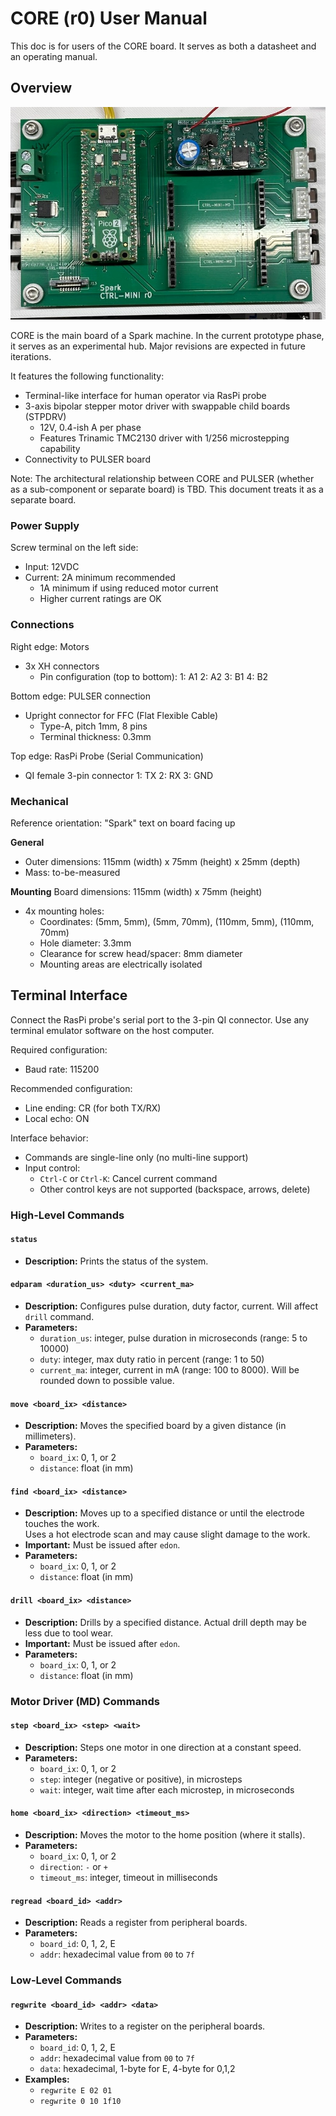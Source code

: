 # CORE (r0) User Manual

This doc is for users of the CORE board.
It serves as both a datasheet and an operating manual.

## Overview

![photo](./CORE-r0-photo.jpeg)

CORE is the main board of a Spark machine.
In the current prototype phase, it serves as an experimental hub.
Major revisions are expected in future iterations.

It features the following functionality:
- Terminal-like interface for human operator via RasPi probe
- 3-axis bipolar stepper motor driver with swappable child boards (STPDRV)
  - 12V, 0.4-ish A per phase
  - Features Trinamic TMC2130 driver with 1/256 microstepping capability
- Connectivity to PULSER board

Note: The architectural relationship between CORE and PULSER (whether as a sub-component or separate board) is TBD. This document treats it as a separate board.

### Power Supply

Screw terminal on the left side:
- Input: 12VDC
- Current: 2A minimum recommended
  - 1A minimum if using reduced motor current
  - Higher current ratings are OK

### Connections

Right edge: Motors
- 3x XH connectors
  - Pin configuration (top to bottom):
    1: A1
    2: A2
    3: B1
    4: B2

Bottom edge: PULSER connection
- Upright connector for FFC (Flat Flexible Cable)
  - Type-A, pitch 1mm, 8 pins
  - Terminal thickness: 0.3mm

Top edge: RasPi Probe (Serial Communication)
- QI female 3-pin connector
  1: TX
  2: RX
  3: GND

### Mechanical
Reference orientation: "Spark" text on board facing up

**General**
* Outer dimensions: 115mm (width) x 75mm (height) x 25mm (depth)
* Mass: to-be-measured

**Mounting**
Board dimensions: 115mm (width) x 75mm (height)
- 4x mounting holes:
  - Coordinates: (5mm, 5mm), (5mm, 70mm), (110mm, 5mm), (110mm, 70mm)
  - Hole diameter: 3.3mm
  - Clearance for screw head/spacer: 8mm diameter
  - Mounting areas are electrically isolated

## Terminal Interface

Connect the RasPi probe's serial port to the 3-pin QI connector.
Use any terminal emulator software on the host computer.

Required configuration:
- Baud rate: 115200

Recommended configuration:
- Line ending: CR (for both TX/RX)
- Local echo: ON

Interface behavior:
- Commands are single-line only (no multi-line support)
- Input control:
  - `Ctrl-C` or `Ctrl-K`: Cancel current command
  - Other control keys are not supported (backspace, arrows, delete)

### High-Level Commands

#### `status`
* **Description:** Prints the status of the system.

#### `edparam <duration_us> <duty> <current_ma>`
* **Description:** Configures pulse duration, duty factor, current. Will affect `drill` command.
* **Parameters:**
  * `duration_us`: integer, pulse duration in microseconds (range: 5 to 10000)
  * `duty`: integer, max duty ratio in percent (range: 1 to 50)
  * `current_ma`: integer, current in mA (range: 100 to 8000). Will be rounded down to possible value.

#### `move <board_ix> <distance>`
* **Description:** Moves the specified board by a given distance (in millimeters).
* **Parameters:**
  * `board_ix`: 0, 1, or 2
  * `distance`: float (in mm)

#### `find <board_ix> <distance>`
* **Description:** Moves up to a specified distance or until the electrode touches the work.  
  Uses a hot electrode scan and may cause slight damage to the work.
* **Important:** Must be issued after `edon`.
* **Parameters:**
  * `board_ix`: 0, 1, or 2
  * `distance`: float (in mm)

#### `drill <board_ix> <distance>`
* **Description:** Drills by a specified distance. Actual drill depth may be less due to tool wear.
* **Important:** Must be issued after `edon`.
* **Parameters:**
  * `board_ix`: 0, 1, or 2
  * `distance`: float (in mm)

### Motor Driver (MD) Commands

#### `step <board_ix> <step> <wait>`
* **Description:** Steps one motor in one direction at a constant speed.
* **Parameters:**
  * `board_ix`: 0, 1, or 2
  * `step`: integer (negative or positive), in microsteps
  * `wait`: integer, wait time after each microstep, in microseconds

#### `home <board_ix> <direction> <timeout_ms>`
* **Description:** Moves the motor to the home position (where it stalls).
* **Parameters:**
  * `board_ix`: 0, 1, or 2
  * `direction`: `-` or `+`
  * `timeout_ms`: integer, timeout in milliseconds

#### `regread <board_id> <addr>`
* **Description:** Reads a register from peripheral boards.
* **Parameters:**
  * `board_id`: 0, 1, 2, E
  * `addr`: hexadecimal value from `00` to `7f`

### Low-Level Commands

#### `regwrite <board_id> <addr> <data>`
* **Description:** Writes to a register on the peripheral boards.
* **Parameters:**
  * `board_id`: 0, 1, 2, E
  * `addr`: hexadecimal value from `00` to `7f`
  * `data`: hexadecimal, 1-byte for E, 4-byte for 0,1,2
* **Examples:**
  * `regwrite E 02 01`
  * `regwrite 0 10 1f10`
